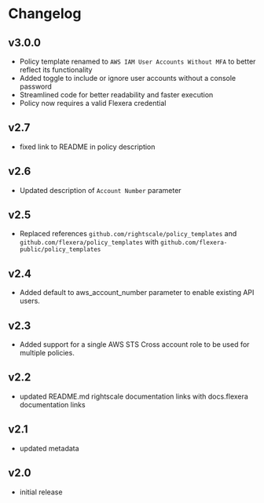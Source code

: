 # Changelog

## v3.0.0

- Policy template renamed to `AWS IAM User Accounts Without MFA` to better reflect its functionality
- Added toggle to include or ignore user accounts without a console password
- Streamlined code for better readability and faster execution
- Policy now requires a valid Flexera credential

## v2.7

- fixed link to README in policy description

## v2.6

- Updated description of `Account Number` parameter

## v2.5

- Replaced references `github.com/rightscale/policy_templates` and `github.com/flexera/policy_templates` with `github.com/flexera-public/policy_templates`

## v2.4

- Added default to aws_account_number parameter to enable existing API users.

## v2.3

- Added support for a single AWS STS Cross account role to be used for multiple policies.

## v2.2

- updated README.md rightscale documentation links with docs.flexera documentation links

## v2.1

- updated metadata

## v2.0

- initial release

